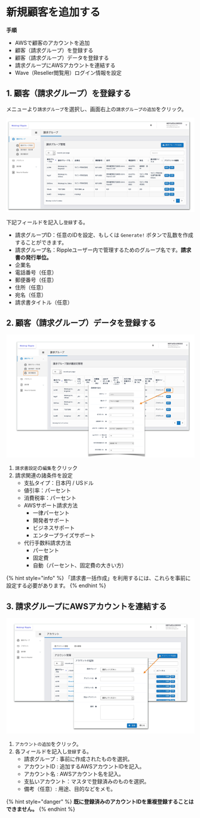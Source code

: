 # 新規顧客を追加する

**手順**

* AWSで顧客のアカウントを追加
* 顧客（請求グループ）を登録する
* 顧客（請求グループ）データを登録する
* 請求グループにAWSアカウントを連結する
* Wave（Reseller閲覧用）ログイン情報を設定

## 1. 顧客（請求グループ）を登録する  <a id="step1"></a>

メニューより`請求グループ`を選択し、画面右上の`請求グループの追加`をクリック。

![](../.gitbook/assets/snip20181005_11.png)

下記フィールドを記入し`登録`する。

* 請求グループID：任意のIDを設定、もしくは `Generate!` ボタンで乱数を作成することができます。
* 請求グループ名：Rippleユーザー内で管理するためのグループ名です。**請求書の発行単位。**
* 企業名
* 電話番号（任意）
* 郵便番号（任意）
* 住所（任意）
* 宛名（任意）
* 請求書タイトル（任意）

## 2. 顧客（請求グループ）データを登録する  <a id="step2"></a>

![](../.gitbook/assets/snip20181005_14.png)

1. `請求書設定`の`編集`をクリック
2. 請求関連の諸条件を設定
   * 支払タイプ：日本円 / USドル
   * 値引率：パーセント
   * 消費税率：パーセント
   * AWSサポート請求方法
     * 一律パーセント
     * 開発者サポート
     * ビジネスサポート
     * エンタープライズサポート
   * 代行手数料請求方法
     * パーセント
     * 固定費
     * 自動（パーセント、固定費の大きい方）

{% hint style="info" %}
「請求書一括作成」を利用するには、これらを事前に設定する必要があります。
{% endhint %}

## 3. 請求グループにAWSアカウントを連結する  <a id="step3"></a>

![](../.gitbook/assets/snip20181005_29.png)

1. `アカウントの追加`をクリック。
2. 各フィールドを記入し`登録`する。
   * 請求グループ : 事前に作成されたものを選択。
   * アカウントID : 追加するAWSアカウントIDを記入。
   * アカウント名 : AWSアカウント名を記入。
   * 支払いアカウント：マスタで登録済みのものを選択。
   * 備考（任意）: 用途、目的などをメモ。

{% hint style="danger" %}
**既に登録済みのアカウントIDを重複登録することはできません。**
{% endhint %}

